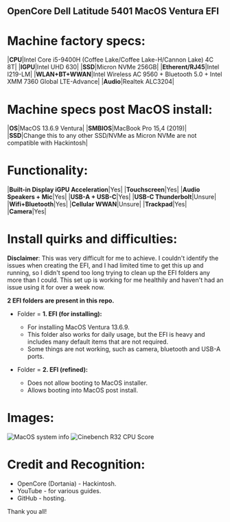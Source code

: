 ## OpenCore Dell Latitude 5401 MacOS Ventura EFI

# Machine factory specs:
|**CPU**|Intel Core i5-9400H (Coffee Lake/Coffee Lake-H/Cannon Lake) 4C 8T|
|**IGPU**|Intel UHD 630|
|**SSD**|Micron NVMe 256GB|
|**Etherent/RJ45**|Intel I219-LM|
|**WLAN+BT+WWAN**|Intel Wireless AC 9560 + Bluetooth 5.0 + Intel XMM 7360 Global LTE-Advance|
|**Audio**|Realtek ALC3204|

# Machine specs post MacOS install:
|**OS**|MacOS 13.6.9 Ventura|
|**SMBIOS**|MacBook Pro 15,4 (2019)|
|**SSD**|Change this to any other SSD/NVMe as Micron NVMe are not compatible with Hackintosh|

# Functionality:
|**Built-in Display iGPU Acceleration**|Yes|
|**Touchscreen**|Yes|
|**Audio Speakers + Mic**|Yes|
|**USB-A + USB-C**|Yes|
|**USB-C Thunderbolt**|Unsure|
|**Wifi+Bluetooth**|Yes|
|**Cellular WWAN**|Unsure|
|**Trackpad**|Yes|
|**Camera**|Yes|

# Install quirks and difficulties:
**Disclaimer**: This was very difficult for me to achieve. I couldn't identify the issues when creating the EFI, and I had limited time to get this up and running, so I didn't spend too long trying to clean up the EFI folders any more than I could. This set up is working for me healthily and haven't had an issue using it for over a week now.

**2 EFI folders are present in this repo.**
- Folder = **1. EFI (for installing):** 
    - For installing MacOS Ventura 13.6.9.
    - This folder also works for daily usage, but the EFI is heavy and includes many default items that are not required.
    - Some things are not working, such as camera, bluetooth and USB-A ports.

- Folder = **2. EFI (refined):**
    - Does not allow booting to MacOS installer.
    - Allows booting into MacOS post install.

# Images:
![MacOS system info](/OpenCore-Latitude-5401/images/MacOS-SystemInfo.png)
![Cinebench R32 CPU Score](/OpenCore-Latitude-5401/images/CineBenchR32-CpuSpecs.png)

# Credit and Recognition:
- OpenCore (Dortania) - Hackintosh.
- YouTube - for various guides.
- GitHub - hosting.

Thank you all!
